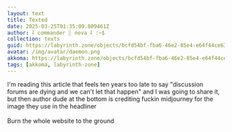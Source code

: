 ```yaml
---
layout: text
title: Texted
date: 2025-03-25T01:35:09.809461Z
author: ⸸ commander ░ nova ⸸ :~$
collection: texts
guid: https://labyrinth.zone/objects/bcfd54bf-fba6-46e2-85e4-e64f44ce6394
avatar: /img/avatar/daemon.png
akkoma: https://labyrinth.zone/objects/bcfd54bf-fba6-46e2-85e4-e64f44ce6394
tags: [akkoma, labyrinth-zone]
---
```


<p>I'm reading this article that feels ten years too late to say "discussion forums are dying and we can't let that happen" and I was going to share it, but then author dude at the bottom is crediting fuckin midjourney for the image they use in the headliner<br><br>Burn the whole website to the ground</p>